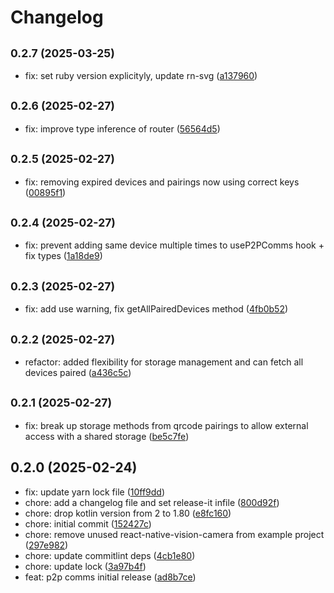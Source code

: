 # Changelog

## <small>0.2.7 (2025-03-25)</small>

* fix: set ruby version explicityly, update rn-svg ([a137960](https://github.com/3210jr/rn-local-p2p/commit/a137960))

## <small>0.2.6 (2025-02-27)</small>

* fix: improve type inference of router ([56564d5](https://github.com/3210jr/rn-local-p2p/commit/56564d5))

## <small>0.2.5 (2025-02-27)</small>

* fix: removing expired devices and pairings now using correct keys ([00895f1](https://github.com/3210jr/rn-local-p2p/commit/00895f1))

## <small>0.2.4 (2025-02-27)</small>

* fix: prevent adding same device multiple times to useP2PComms hook + fix types ([1a18de9](https://github.com/3210jr/rn-local-p2p/commit/1a18de9))

## <small>0.2.3 (2025-02-27)</small>

* fix: add use warning, fix getAllPairedDevices method ([4fb0b52](https://github.com/3210jr/rn-local-p2p/commit/4fb0b52))

## <small>0.2.2 (2025-02-27)</small>

* refactor: added flexibility for storage management and can fetch all devices paired ([a436c5c](https://github.com/3210jr/rn-local-p2p/commit/a436c5c))

## <small>0.2.1 (2025-02-27)</small>

* fix: break up storage methods from qrcode pairings to allow external access with a shared storage ([be5c7fe](https://github.com/3210jr/rn-local-p2p/commit/be5c7fe))

## 0.2.0 (2025-02-24)

* fix: update yarn lock file ([10ff9dd](https://github.com/3210jr/rn-local-p2p/commit/10ff9dd))
* chore: add a changelog file and set release-it infile ([800d92f](https://github.com/3210jr/rn-local-p2p/commit/800d92f))
* chore: drop kotlin version from 2 to 1.80 ([e8fc160](https://github.com/3210jr/rn-local-p2p/commit/e8fc160))
* chore: initial commit ([152427c](https://github.com/3210jr/rn-local-p2p/commit/152427c))
* chore: remove unused react-native-vision-camera from example project ([297e982](https://github.com/3210jr/rn-local-p2p/commit/297e982))
* chore: update commitlint deps ([4cb1e80](https://github.com/3210jr/rn-local-p2p/commit/4cb1e80))
* chore: update lock ([3a97b4f](https://github.com/3210jr/rn-local-p2p/commit/3a97b4f))
* feat: p2p comms initial release ([ad8b7ce](https://github.com/3210jr/rn-local-p2p/commit/ad8b7ce))
